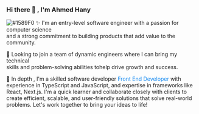 ### Hi there 👋 , I'm Ahmed Hany
![#1589F0](https://placehold.co/15x15/1589F0/1589F0.png)
✨ I'm an entry-level software engineer with a passion for computer science <br> 
and a strong commitment to building products that add value to the community.

👀 Looking to join a team of dynamic engineers where I can bring my technical <br> 
skills and problem-solving abilities tohelp drive growth and success.

🚀 In depth , I'm a skilled software developer <span style='color: #1589F0'> Front End Developer </span> with experience in TypeScript and JavaScript, and expertise in frameworks like React, Next.js. I'm a quick learner and collaborate closely with clients to create efficient, scalable, and user-friendly solutions that solve real-world problems. Let's work together to bring your ideas to life!

